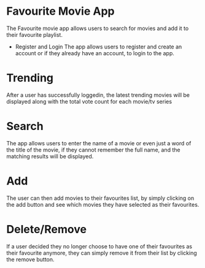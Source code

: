 # Favourite Movie App

The Favourite movie app allows users to search for movies and add it to their favourite playlist.

* Register and Login
The app allows users to register and create an account or if they already have an account, to login to the app.

# Trending
After a user has successfully loggedin, the latest trending movies will be displayed along with the total vote count for each movie/tv series

# Search
The app allows users to enter the name of a movie or even just a word of the title of the movie, if they cannot remember the full name, and the matching results will be displayed.

# Add
The user can then add movies to their favourites list, by simply clicking on the add button and see which movies they have selected as their favourites.

# Delete/Remove
If a user decided they no longer choose to have one  of their favourites as their favourite anymore, they can simply remove it from their list by clicking the remove button.
